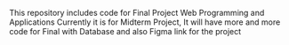 This repository includes code for Final Project Web Programming and Applications
Currently it is for Midterm Project, It will have more and more code for Final with Database and also Figma link for the project
